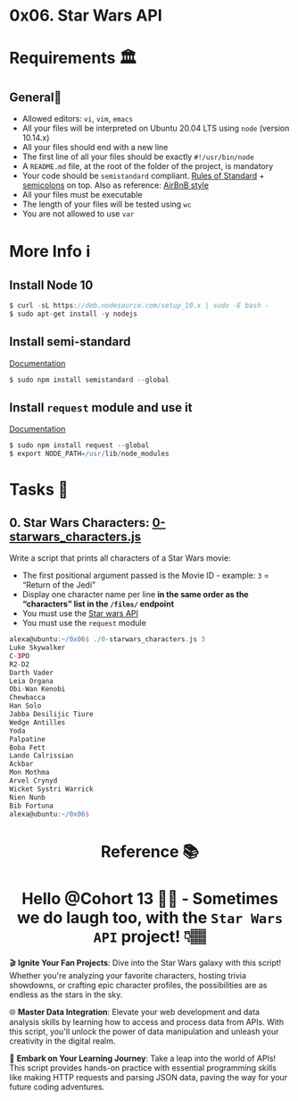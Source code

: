 # 0x06. Star Wars API
# Requirements 🏛️
## General🧵
* Allowed editors: `vi`, `vim`, `emacs`
* All your files will be interpreted on Ubuntu 20.04 LTS using `node` (version 10.14.x)
* All your files should end with a new line
* The first line of all your files should be exactly `#!/usr/bin/node`
* A `README.md` file, at the root of the folder of the project, is mandatory
* Your code should be `semistandard` compliant. [Rules of Standard](https://standardjs.com/rules.html) + [semicolons](https://github.com/standard/semistandard) on top. Also as reference: [AirBnB style](https://github.com/airbnb/javascript)
* All your files must be executable
* The length of your files will be tested using `wc`
* You are not allowed to use `var`

# More Info ℹ️
## **Install Node 10**
```groovy
$ curl -sL https://deb.nodesource.com/setup_10.x | sudo -E bash -
$ sudo apt-get install -y nodejs
```
## **Install semi-standard**

[Documentation](https://github.com/standard/semistandard)
```groovy
$ sudo npm install semistandard --global
```
## **Install `request` module and use it**

[Documentation](https://github.com/request/request)
```groovy
$ sudo npm install request --global
$ export NODE_PATH=/usr/lib/node_modules
```

# Tasks 📃
## 0. Star Wars Characters: [0-starwars_characters.js](0-starwars_characters.js)
Write a script that prints all characters of a Star Wars movie:

* The first positional argument passed is the Movie ID - example: `3` = “Return of the Jedi”
* Display one character name per line **in the same order as the “characters” list in the `/films/` endpoint**
* You must use the [Star wars API](https://swapi-api.alx-tools.com/)
* You must use the `request` module
```groovy
alexa@ubuntu:~/0x06$ ./0-starwars_characters.js 3
Luke Skywalker
C-3PO
R2-D2
Darth Vader
Leia Organa
Obi-Wan Kenobi
Chewbacca
Han Solo
Jabba Desilijic Tiure
Wedge Antilles
Yoda
Palpatine
Boba Fett
Lando Calrissian
Ackbar
Mon Mothma
Arvel Crynyd
Wicket Systri Warrick
Nien Nunb
Bib Fortuna
alexa@ubuntu:~/0x06$
```

<div align="center">

# Reference 📚

# Hello @Cohort 13 👋🏽 - Sometimes we do laugh too, with the `Star Wars API` project! 👇🏽
</div>

🎬 **Ignite Your Fan Projects**: Dive into the Star Wars galaxy with this script! Whether you're analyzing your favorite characters, hosting trivia showdowns, or crafting epic character profiles, the possibilities are as endless as the stars in the sky.

🌐 **Master Data Integration**: Elevate your web development and data analysis skills by learning how to access and process data from APIs. With this script, you'll unlock the power of data manipulation and unleash your creativity in the digital realm.

🚀 **Embark on Your Learning Journey**: Take a leap into the world of APIs! This script provides hands-on practice with essential programming skills like making HTTP requests and parsing JSON data, paving the way for your future coding adventures.






